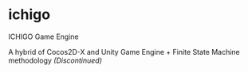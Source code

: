 # ichigo
ICHIGO Game Engine

A hybrid of Cocos2D-X and Unity Game Engine + Finite State Machine methodology *(Discontinued)*
